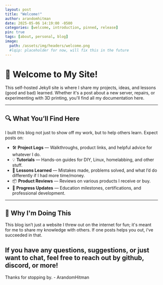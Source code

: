 ```yaml
---
layout: post
title: "Welcome!"
author: arandomhitman
date: 2025-05-06 14:19:00 -0500
categories: [welcome, introduction, pinned, release]
pin: true
tags: [about, personal, blog]
image:
  path: /assets/img/headers/welcome.png
  #lqip: placeholder for now, will fix this in the future
---
```


# 👋 Welcome to My Site!

This self-hosted Jekyll site is where I share my projects, ideas, and lessons (good and bad) learned. Whether it's a post about a new server, repairs, or experimenting with 3D printing, you'll find all my documentation here.

---

## 🔍 What You’ll Find Here

I built this blog not just to show off my work, but to help others learn. Expect posts on:

- 🛠️ **Project Logs** — Walkthroughs, product links, and helpful advice for whatever I do.
- 💡 **Tutorials** — Hands-on guides for DIY, Linux, homelabbing, and other stuff.
- 🧠 **Lessons Learned** — Mistakes made, problems solved, and what I’d do differently if I had more time/money.
- 📦 **Product Reviews** — Reviews on various products I receive or buy.
- 🚀 **Progress Updates** — Education milestones, certifications, and professional development.

---

## 🙋 Why I'm Doing This

This blog isn’t just a website I threw out on the internet for fun; it's meant for me to share my knowledge with others. If one posts helps you out, i've succeeded in that.

If you have any questions, suggestions, or just want to chat, feel free to reach out by github, discord, or more!
---

Thanks for stopping by.
\- ArandomHitman
